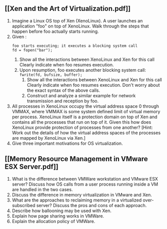 ## [[Xen and the Art of Virtualization.pdf]]

1) Imagine a Linux OS top of Xen (XenoLinux). A user launches an application "foo" on top of XenoLinux. Walk through the steps that happen before foo actually starts running. 
2) Given : 
   ```
   foo starts executing; it executes a blocking system call 
   fd = fopen("bar"); 
   ```
	1) Show all the interactions between XenoLinux and Xen for this call Clearly indicate when foo resumes execution. 
	2) Upon resumption, foo executes another blocking system call: `fwrite(fd, bufsize, buffer);` 
		1) Show all the interactions between XenoLinux and Xen for this call Clearly indicate when foo resumes execution. Don't worry about the exact syntax of the above calls. 
		2) Construct and analyze a similar example for network transmission and reception by foo. 
3) All processes in XenoLinux occupy the virtual address space 0 through VMMAX, where VMMAX is some system defined limit of virtual memory per process. XenoLinux itself is a protection domain on top of Xen and contains all the processes that run on top of it. Given this how does XenoLinux provide protection of processes from one another? [Hint: Work out the details of how the virtual address spaces of the processes are mapped by XenoLinux via Xen.]
4) Give three important motivations for OS virtualization.

## [[Memory Resource Management in VMware ESX Server.pdf]]

1) What is the difference between VMWare workstation and VMware ESX server? Discuss how OS calls from a user process running inside a VM are handled in the two cases. 
2) Discuss the difference in memory virtualization in VMware and Xen. 
3) What are the approaches to reclaiming memory in a virtualized over-subscribed server? Discuss the pros and cons of each approach. 
4) Describe how ballooning may be used with Xen. 
5) Explain how page sharing works in VMWare. 
6) Explain the allocation policy of VMWare.
